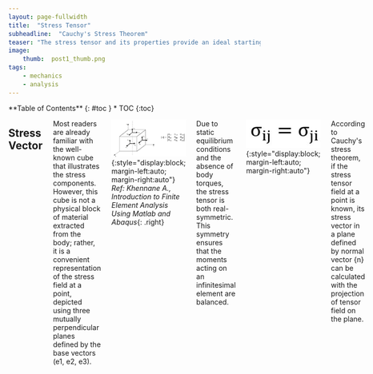 ```yaml
---
layout: page-fullwidth
title:  "Stress Tensor"
subheadline:  "Cauchy's Stress Theorem"
teaser: "The stress tensor and its properties provide an ideal starting point for an engineering blog focused on solid mechanics. A solid understanding of this tensor facilitates comprehension of concepts such as coordinate transformation, principal stress, and yield criteria."
image:
    thumb:  post1_thumb.png
tags:
    - mechanics
    - analysis
---
```

<div class="row">
<div class="medium-4 medium-push-8 columns" markdown="1">
<div class="panel radius" markdown="1">
**Table of Contents**
{: #toc }
*  TOC
{:toc}
</div>
</div><!-- /.medium-4.columns -->

<div class="medium-8 medium-pull-4 columns" markdown="1">

Stress Vector
---------------------
Most readers are already familiar with the well-known cube that illustrates the stress components. However, this cube is not a physical block of material extracted from the body; rather, it is a convenient representation of the stress field at a point, depicted using three mutually perpendicular planes defined by the base vectors (e1, e2, e3).

![blog_post_images](/post_imgs/post1_img1.jpg){:style="display:block; margin-left:auto; margin-right:auto"}
*Ref: Khennane A., Introduction to Finite Element Analysis Using Matlab and Abaqus*{: .right}


Due to static equilibrium conditions and the absence of body torques, the stress tensor is both real-symmetric. This symmetry ensures that the moments acting on an infinitesimal element are balanced.

![blog_post_images](/post_imgs/post1_img2.jpg){:style="display:block; margin-left:auto; margin-right:auto"}

According to Cauchy's stress theorem, if the stress tensor field at a point is known, its stress vector in a plane defined by normal vector {n} can be calculated with the projection of tensor field on the plane.

![blog_post_images](/post_imgs/post1_img3.jpg){:style="display:block; margin-left:auto; margin-right:auto"}
*Ref: Khennane A., Introduction to Finite Element Analysis Using Matlab and Abaqus*{: .right}


The stress vector on a cross-section is referred to as the traction vector, {T}. It is defined as the force vector acting on a cross-section divided by the area. The traction vector generally has both normal and tangential components with respect to the plane; in other words, it is not necessarily aligned with the normal vector.

![blog_post_images](/post_imgs/post1_img4.jpg){:style="display:block; margin-left:auto; margin-right:auto"}

Principal Stress
---------------------
It is possible to select a plane where the traction vector is parallel to the surface normal, meaning that only normal stresses act on the plane. This condition is described by the following relationship:

![blog_post_images](/post_imgs/post1_img5.jpg){:style="display:block; margin-left:auto; margin-right:auto"}

This is an eigenvalue problem. Since the stress tensor is real and symmetric, it has real eigenvalues and orthogonal eigenvectors. To express the solution, two matrices can be defined:
+ \[V\]: a matrix whose columns are the eigenvectors
+ \[Λ\]: a diagonal matrix containing the eigenvalues

The eigenvectors indicate the principal directions, while the eigenvalues represent the principal stresses. In the principal basis, the stress tensor is diagonal and represents pure normal stresses without any shear components.

![blog_post_images](/post_imgs/post1_img6.jpg){:style="display:block; margin-left:auto; margin-right:auto"}

Orthogonality of Eigenvectors
---------------------
It is worth emphasizing the orthogonality of the eigenvectors of real-symmetric matrices, as this property is fundamental to many other applications, such as modal analysis and mode superposition. In fact, finite element analysts frequently work with real-symmetric mass and stiffness matrices that exhibit the same behavior.

Consider two eigenvectors of the stress tensor:

![blog_post_images](/post_imgs/post1_img7.jpg){:style="display:block; margin-left:auto; margin-right:auto"}

Taking the dot product of the second eigenvector with the first equation:

![blog_post_images](/post_imgs/post1_img8.jpg){:style="display:block; margin-left:auto; margin-right:auto"}

Since \[σ\] is symmetric:

![blog_post_images](/post_imgs/post1_img9.jpg){:style="display:block; margin-left:auto; margin-right:auto"}

Substituting from the second eigenvalue equation:

![blog_post_images](/post_imgs/post1_img10.jpg){:style="display:block; margin-left:auto; margin-right:auto"}

Since eigenvalues are distinct, the only solution is:

![blog_post_images](/post_imgs/post1_img11.jpg){:style="display:block; margin-left:auto; margin-right:auto"}

This shows that the two eigenvectors must be orthogonal. In matrix form, this orthogonality condition is written as:

![blog_post_images](/post_imgs/post1_img12.jpg){:style="display:block; margin-left:auto; margin-right:auto"}

This also implies that the transpose of the orthogonal matrix is equal to its inverse:

![blog_post_images](/post_imgs/post1_img13.jpg){:style="display:block; margin-left:auto; margin-right:auto"}

All eigenvalues and eigenvectors can be expressed simultaneously in the following matrix equation:

![blog_post_images](/post_imgs/post1_img14.jpg){:style="display:block; margin-left:auto; margin-right:auto"}

Which also requires:

![blog_post_images](/post_imgs/post1_img15.jpg){:style="display:block; margin-left:auto; margin-right:auto"}

This equation represents the transformation of the stress tensor into the eigenbasis (principal basis). Conversely, transforming back to the standard coordinate basis:

![blog_post_images](/post_imgs/post1_img16.jpg){:style="display:block; margin-left:auto; margin-right:auto"}

Eigenvector matrix \[V\] acts as a transformation matrix from eigenbasis to standard coordinate basis, while its transpose performs the reverse transformation. This eigenbasis transformation is a special case of the more general coordinate basis transformation. Mode superposition is an application of this same concept to multidimensional dynamic systems.

Coordinate Transformation
---------------------
Let us assume that the standard basis vectors are {e1, e2, e3} and we want to express vectors and tensors in another coordinate system defined by {e1’, e2’, e3’}. The rotation matrix between these two bases is defined by using directional cosines between unit vectors as shown in \[Q\]. Alternatively, a sequence of rotations about yaw, pitch, and roll axes can also be used to define a general 3D rotation. Rotation matrices are orthogonal.

![blog_post_images](/post_imgs/post1_img17.jpg){:style="display:block; margin-left:auto; margin-right:auto"}

In Cartesian coordinates, the standard basis \[E\] is simply the identity matrix:

![blog_post_images](/post_imgs/post1_img18.jpg){:style="display:block; margin-left:auto; margin-right:auto"}

Unit vectors of transformed basis can be arranged in matrix form as:

![blog_post_images](/post_imgs/post1_img19.jpg){:style="display:block; margin-left:auto; margin-right:auto"}

Transformation matrix can also be expressed using these unit vectors:

![blog_post_images](/post_imgs/post1_img20.jpg){:style="display:block; margin-left:auto; margin-right:auto"}

Now, consider a vector {u} defined in the standard coordinate system. Its representation in the new coordinate system is:

![blog_post_images](/post_imgs/post1_img21.jpg){:style="display:block; margin-left:auto; margin-right:auto"}

The transformation of a second-order tensor, such as the stress tensor, into the new coordinate system is given by:

![blog_post_images](/post_imgs/post1_img22.jpg){:style="display:block; margin-left:auto; margin-right:auto"}

This is the same equation used during transformation into the eigenbasis.

Stress Invariants
---------------------
The characteristic equation of the tensor is used in the solution of eigenvalue problem.

![blog_post_images](/post_imgs/post1_img23.jpg){:style="display:block; margin-left:auto; margin-right:auto"}

The invariants of the stress tensor in index notation are defined as follows:

![blog_post_images](/post_imgs/post1_img24.jpg){:style="display:block; margin-left:auto; margin-right:auto"}

Stress invariants are invariant under a change of coordinate basis. They can also be computed using the principal stresses:

![blog_post_images](/post_imgs/post1_img25.jpg){:style="display:block; margin-left:auto; margin-right:auto"}

I1 is related to hydrostatic stress. A key property of I1 is:

![blog_post_images](/post_imgs/post1_img26.jpg){:style="display:block; margin-left:auto; margin-right:auto"}

On the other hand, I2 is associated with the deviatoric part of the stress tensor. The hydrostatic stress tensor represents a mean stress that tends to change the volume of the stressed body, while the stress deviator tensor contributes to the distortion (shearing) of the body.

Deviatoric Stress
---------------------
The deviatoric stress tensor is obtained by removing the mean hydrostatic stress from the stress tensor. It represents the pure shear behavior of a stress field.

![blog_post_images](/post_imgs/post1_img27.jpg){:style="display:block; margin-left:auto; margin-right:auto"}

The invariants of the deviatoric stress tensor \[S\] are:

![blog_post_images](/post_imgs/post1_img28.jpg){:style="display:block; margin-left:auto; margin-right:auto"}

Von Misses Equivalent Stress
---------------------
J2 is particularly important because it is used in the definition of Von Misses equivalent stress, which is a scalar value of stress that can be computed from the stress tensor. The Von Mises Yield Criterion, also known as the J2 Yield Criterion, states that a material begins to yield when the von Mises stress reaches the material's yield strength. It is used to relate a general stress field to the material data obtained from uniaxial tensile tests.

The expression for J2 in terms of the standard stress components is:

![blog_post_images](/post_imgs/post1_img29.jpg){:style="display:block; margin-left:auto; margin-right:auto"}

In terms of the principal stresses, J2 can be written as:

![blog_post_images](/post_imgs/post1_img30.jpg){:style="display:block; margin-left:auto; margin-right:auto"}

Finally, the von Misses Equivalent Stress is:

![blog_post_images](/post_imgs/post1_img31.jpg){:style="display:block; margin-left:auto; margin-right:auto"}

Alternatively, in terms of the stress components:

![blog_post_images](/post_imgs/post1_img32.jpg){:style="display:block; margin-left:auto; margin-right:auto"}

In terms of the principal stresses:

![blog_post_images](/post_imgs/post1_img33.jpg){:style="display:block; margin-left:auto; margin-right:auto"}

An important observation can be made by comparing the conditions of pure uniaxial tension and shear. For these conditions:

![blog_post_images](/post_imgs/post1_img34.jpg){:style="display:block; margin-left:auto; margin-right:auto"}

When the same magnitude of stress is applied in both conditions, the shear specimen will yield earlier. The ratio of the yield strengths of the material under these two load conditions is:

![blog_post_images](/post_imgs/post1_img35.jpg){:style="display:block; margin-left:auto; margin-right:auto"}

This indicates that a material can carry nearly half the shear load compared to the tension load before yielding. A comparison of material tests using different yield criteria is shown in the graph below.

![blog_post_images](/post_imgs/post1_img36.jpg){:style="display:block; margin-left:auto; margin-right:auto"}
*Ref: Dowling, N.E., Mechanical Behavior of Materials*{: .right}

Example Calculations
---------------------
Below is an example of a MATLAB/Octave code that performs the necessary calculations for Von Mises stress and the invariants of the stress tensor.

<pre><code>
clc
%define a stress tensor
S=[100 50 30; 50 150 40; 30 40 120]

%calculate principal stresses and directions
[V,L]=eig(S);
%sort eigenvalues
B=diag(L);
[C,I] = sort(B,'descend');
Prin_Stress=diag(C)
Prin_Direct=V(:,I)

%calculate I1
I1=sum(diag(L))

%Calculate J2
J2=1/6*((L(1,1)-L(2,2))^2+(L(2,2)-L(3,3))^2+(L(1,1)-L(3,3))^2)

%Calculate Von Misses Stress
Von_Miss_Stress=sqrt(3*J2)
</code></pre>

The output of the code would be:

![blog_post_images](/post_imgs/post1_img38.jpg){:style="display:block; margin-left:auto; margin-right:auto"}




